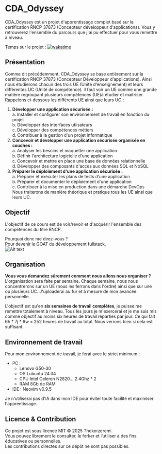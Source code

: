 # CDA_Odyssey  
CDA_Odyssey est un projet d'apprentissage complet basé sur la certification RNCP 37873 (Concepteur développeur d'applications). Vous y retrouverez l'ensemble du parcours que j'ai pu effectuer pour vous remettre à niveau.  
  
Temps sur le projet : [![wakatime](https://wakatime.com/badge/user/bd983427-c491-4a42-8cb8-c95de187e70a/project/7875316b-8c80-4eef-a0f0-64188d1cfe20.svg)](https://wakatime.com/badge/user/bd983427-c491-4a42-8cb8-c95de187e70a/project/7875316b-8c80-4eef-a0f0-64188d1cfe20)  
  
## Présentation  
Comme dit précédemment, CDA_Odyssey se base entièrement sur la certification RNCP 37873 (Concepteur Développeur d'applications). Ainsi nous étudierons chacun des trois UE (Unité d'enseignement) et leurs différentes UC (Unité de compétence). Il faut voir un UE comme une grande matière regroupant plusieurs compétences (UE)à étudier et maitriser.  
Rappelons ci-dessous les différents UE ainsi que leurs UC :  
1. **Développer une application sécurisée :**  
  a. Installer et configurer son environnement de travail en fonction du projet  
  b. Développer des interfaces utiisateurs  
  c. Développer des compétences métiers  
  d. Contribuer à la gestion d'un projet informatique  
2. **Concevoir et développer une application sécurisée organisée en couches :**  
  a. Analyser les besoins et maquetter une application  
  b. Définir l'architecture logicielle d'une application  
  c. Concevoir et mettre en place une base de données relationnelle  
  d. Développer des composants d'accès aux données SQL et NoSQL  
3. **Préparer le déploiement d'une application sécurisée :**  
  a. Préparer et exécuter les plans de tests d'une application  
  b. Préparer et documenter le déploiement d'une application  
  c. Contribuer à la mise en production dans une démarche DevOps  
Nous traiterons de manière théorique et pratique tous les UE ainsi que leurs UC. 
  

## Objectif  
L'objectif de ce cours est de voir/revoir et d'acquérir l'ensemble des compétences du titre RNCP.  
  
Pourquoi donc me direz-vous ?  
Pour devenir le GOAT du développement fullstack.  
![Alt text](https://media1.giphy.com/media/v1.Y2lkPTc5MGI3NjExN3I5dHkxYTQ0d3liZGhvb2JkYnhwNmNrZHQzNnljMnF6cmF3ZjNtcSZlcD12MV9pbnRlcm5hbF9naWZfYnlfaWQmY3Q9Zw/LQtdkTolIp4zeRUHqD/giphy.gif)  
  
## Organisation  
**Vous vous demandez sûrement comment nous allons nous organiser ?**   
L'organisation sera faite par semaine. Chaque semaine, nous nous concentrerons sur un UE (nous les ferrons dans l'ordre) ainsi que sur une ou plusieurs UC. J'uploaderai au fur et à mesure de mon avancée personnelle.  
  
L'objectif est qu'en **six semaines de travail complètes**, je puisse me remettre totalement à niveau. Tous les jours je m'exercerai et je me suis mis comme objectif au moins six heures de travail réparties par jour. Ce qui fait 6h * 7j * 6w = 252 heures de travail au total. Nous verrons bien si cela est suffisant.
  
## Environnement de travail  
Pour mon environnement de travail, je ferai avec le strict minimum :  
- PC :  
  - Lenovo G50-30  
  - OS Lubuntu 24.04    
  - CPU Intel Celeron N2820... 2.4Ghz * 2    
  - RAM 8Gb de RAM  
- IDE : Neovim v0.9.5  
  
Je n'utiliserai pas d'IA dans mon IDE pour éviter toute facilité et maximiser l'apprentissage.  
  
## Licence & Contribution 
Ce projet est sous licence MIT © 2025 Thekorzeremi.  
Vous pouvez librement le consulter, le forker et l’utiliser à des fins éducatives ou personnelles.  
Les contributions directes sur ce dépôt ne sont pas possibles.
